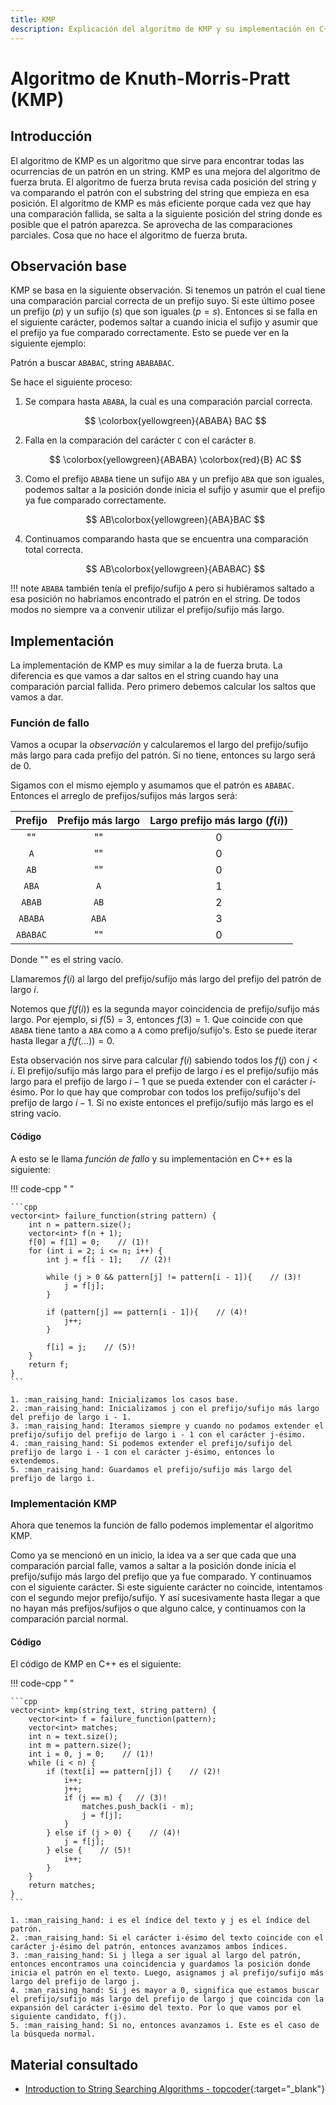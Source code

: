 ```yaml
---
title: KMP
description: Explicación del algoritmo de KMP y su implementación en C++.
---
```


# Algoritmo de Knuth-Morris-Pratt (KMP)

## Introducción

El algoritmo de KMP es un algoritmo que sirve para encontrar todas las ocurrencias de un patrón en un string. KMP es una mejora del algoritmo de fuerza bruta. El algoritmo de fuerza bruta revisa cada posición del string y va comparando el patrón con el substring del string que empieza en esa posición. El algoritmo de KMP es más eficiente porque cada vez que hay una comparación fallida, se salta a la siguiente posición del string donde es posible que el patrón aparezca. Se aprovecha de las comparaciones parciales. Cosa que no hace el algoritmo de fuerza bruta.

## Observación base

KMP se basa en la siguiente observación. Si tenemos un patrón el cual tiene una comparación parcial correcta de un prefijo suyo. Si este último posee un prefijo ($p$) y un sufijo ($s$) que son iguales ($p = s$). Entonces si se falla en el siguiente carácter, podemos saltar a cuando inicia el sufijo y asumir que el prefijo ya fue comparado correctamente. Esto se puede ver en la siguiente ejemplo:

Patrón a buscar `ABABAC`, string `ABABABAC`.

Se hace el siguiente proceso:

1. Se compara hasta `ABABA`, la cual es una comparación parcial correcta.

    $$
        \colorbox{yellowgreen}{ABABA} BAC
    $$

2. Falla en la comparación del carácter `C` con el carácter `B`.

    $$
        \colorbox{yellowgreen}{ABABA} \colorbox{red}{B} AC
    $$

3. Como el prefijo `ABABA` tiene un sufijo `ABA` y un prefijo `ABA` que son iguales, podemos saltar a la posición donde inicia el sufijo y asumir que el prefijo ya fue comparado correctamente.

    $$
        AB\colorbox{yellowgreen}{ABA}BAC
    $$

4. Continuamos comparando hasta que se encuentra una comparación total correcta.

    $$
        AB\colorbox{yellowgreen}{ABABAC}
    $$

!!! note
    `ABABA` también tenía el prefijo/sufijo `A` pero si hubiéramos saltado a esa posición no habríamos encontrado el patrón en el string. De todos modos no siempre va a convenir utilizar el prefijo/sufijo más largo.

## Implementación

La implementación de KMP es muy similar a la de fuerza bruta. La diferencia es que vamos a dar saltos en el string cuando hay una comparación parcial fallida. Pero primero debemos calcular los saltos que vamos a dar. 


### Función de fallo

Vamos a ocupar la _observación_ y calcularemos el largo del prefijo/sufijo más largo para cada prefijo del patrón. Si no tiene, entonces su largo será de $0$. 

Sigamos con el mismo ejemplo y asumamos que el patrón es `ABABAC`. Entonces el arreglo de prefijos/sufijos más largos será:

<center>

| Prefijo | Prefijo más largo | Largo prefijo más largo ($f(i)$)|
|:-------:|:-----------------:|:-------------------------------:|
|  ""     | ""                | 0                               |
| `A`     | ""                | 0                               |
| `AB`    | ""                | 0                               |
| `ABA`   | `A`               | 1                               |
| `ABAB`  | `AB`              | 2                               |
| `ABABA` | `ABA`             | 3                               |
| `ABABAC`| ""                | 0                               |

</center>

Donde "" es el string vacío.

Llamaremos $f(i)$ al largo del prefijo/sufijo más largo del prefijo del patrón de largo $i$. 

Notemos que $f(f(i))$ es la segunda mayor coincidencia de prefijo/sufijo más largo. Por ejemplo, si $f(5) = 3$, entonces $f(3) = 1$. Que coincide con que `ABABA` tiene tanto a `ABA` como a `A` como prefijo/sufijo's. Esto se puede iterar hasta llegar a $f(f(\ldots)) = 0$.

Esta observación nos sirve para calcular $f(i)$ sabiendo todos los $f(j)$ con $j < i$. El prefijo/sufijo más largo para el prefijo de largo $i$ es el prefijo/sufijo más largo para el prefijo de largo $i - 1$ que se pueda extender con el carácter $i$-ésimo. Por lo que hay que comprobar con todos los prefijo/sufijo's del prefijo de largo $i - 1$. Si no existe entonces el prefijo/sufijo más largo es el string vacío. 

#### Código

A esto se le llama _función de fallo_ y su implementación en C++ es la siguiente:

!!! code-cpp " "

    ```cpp
    vector<int> failure_function(string pattern) {
        int n = pattern.size();
        vector<int> f(n + 1);
        f[0] = f[1] = 0;    // (1)!
        for (int i = 2; i <= n; i++) {
            int j = f[i - 1];    // (2)!
            
            while (j > 0 && pattern[j] != pattern[i - 1]){    // (3)!
                j = f[j];
            }
            
            if (pattern[j] == pattern[i - 1]){    // (4)!
                j++;
            }
            
            f[i] = j;    // (5)!
        }
        return f;
    }
    ```

    1. :man_raising_hand: Inicializamos los casos base.
    2. :man_raising_hand: Inicializamos j con el prefijo/sufijo más largo del prefijo de largo i - 1.
    3. :man_raising_hand: Iteramos siempre y cuando no podamos extender el prefijo/sufijo del prefijo de largo i - 1 con el carácter j-ésimo.
    4. :man_raising_hand: Si podemos extender el prefijo/sufijo del prefijo de largo i - 1 con el carácter j-ésimo, entonces lo extendemos.
    5. :man_raising_hand: Guardamos el prefijo/sufijo más largo del prefijo de largo i.

### Implementación KMP

Ahora que tenemos la función de fallo podemos implementar el algoritmo KMP. 

Como ya se mencionó en un inicio, la idea va a ser que cada que una comparación parcial falle, vamos a saltar a la posición donde inicia el prefijo/sufijo más largo del prefijo que ya fue comparado. Y continuamos con el siguiente carácter. Si este siguiente carácter no coincide, intentamos con el segundo mejor prefijo/sufijo. Y así sucesivamente hasta llegar a que no hayan más prefijos/sufijos o que alguno calce, y continuamos con la comparación parcial normal.

#### Código

El código de KMP en C++ es el siguiente:

!!! code-cpp " "

    ```cpp
    vector<int> kmp(string text, string pattern) {
        vector<int> f = failure_function(pattern);
        vector<int> matches;
        int n = text.size();
        int m = pattern.size();
        int i = 0, j = 0;    // (1)!
        while (i < n) {
            if (text[i] == pattern[j]) {    // (2)!
                i++;
                j++;
                if (j == m) {   // (3)!
                    matches.push_back(i - m);
                    j = f[j];
                }
            } else if (j > 0) {    // (4)!
                j = f[j];
            } else {    // (5)!
                i++;
            }
        }
        return matches;
    }
    ```

    1. :man_raising_hand: i es el índice del texto y j es el índice del patrón.
    2. :man_raising_hand: Si el carácter i-ésimo del texto coincide con el carácter j-ésimo del patrón, entonces avanzamos ambos índices. 
    3. :man_raising_hand: Si j llega a ser igual al largo del patrón, entonces encontramos una coincidencia y guardamos la posición donde inicia el patrón en el texto. Luego, asignamos j al prefijo/sufijo más largo del prefijo de largo j.
    4. :man_raising_hand: Si j es mayor a 0, significa que estamos buscar el prefijo/sufijo más largo del prefijo de largo j que coincida con la expansión del carácter i-ésimo del texto. Por lo que vamos por el siguiente candidato, f(j). 
    5. :man_raising_hand: Si no, entonces avanzamos i. Este es el caso de la búsqueda normal.


## Material consultado

* [Introduction to String Searching Algorithms - topcoder](https://www.topcoder.com/thrive/articles/Introduction%20to%20String%20Searching%20Algorithms){:target="_blank"}
